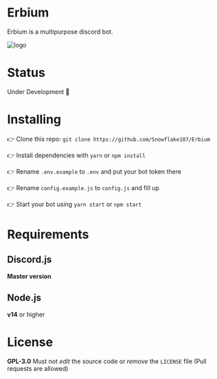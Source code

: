 # Erbium
Erbium is a multipurpose discord bot.

![logo](https://raw.githubusercontent.com/Snowflake107/Erbium/main/assets/erlogo.png)

# Status
Under Development 🚧

# Installing
👉 Clone this repo: `git clone https://github.com/Snowflake107/Erbium`

👉 Install dependencies with `yarn` or `npm install`

👉 Rename `.env.example` to `.env` and put your bot token there

👉 Rename `config.example.js` to `config.js` and fill up

👉 Start your bot using `yarn start` or `npm start`

# Requirements
## Discord.js
**Master version**

## Node.js
**v14** or higher

# License
**GPL-3.0**
Must not *edit* the source code or *remove* the `LICENSE` file (Pull requests are allowed)